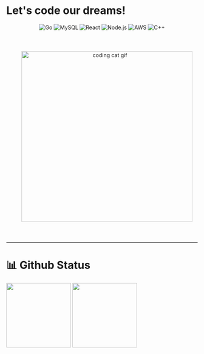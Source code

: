 # Let's code our dreams!

<p align="center">
  <img alt="Go" src="https://img.shields.io/badge/Go-00ADD8?style=for-the-badge&logo=go&logoColor=white"/>
  <img alt="MySQL" src="https://img.shields.io/badge/MySQL-4479A1?style=for-the-badge&logo=mysql&logoColor=white"/>
  <img alt="React" src="https://img.shields.io/badge/React-61DAFB?style=for-the-badge&logo=react&logoColor=black"/>
  <img alt="Node.js" src="https://img.shields.io/badge/Node.js-339933?style=for-the-badge&logo=nodedotjs&logoColor=white"/>
  <img alt="AWS" src="https://img.shields.io/badge/AWS-232F3E?style=for-the-badge&logo=amazonaws&logoColor=white"/>
  <img alt="C++" src="https://img.shields.io/badge/C++-00599C?style=for-the-badge&logo=c%2b%2b&logoColor=white"/>
</p>

<p align="center">
  <img style="margin: 40px 40px" width="450px" src="https://24.media.tumblr.com/ab74ab8bd821408dc5a19ec896e9c397/tumblr_muhnwnG9Or1s6pappo1_500.gif" alt="coding cat gif">
</p>

---

# 📊 Github Status

<div align="left">
  <img height="170em" src="https://github-readme-stats.vercel.app/api/top-langs/?username=robertvitoriano&exclude_repo=KNN-Image-Classification&show_icons=true&hide_border=true&layout=compact&langs_count=8&theme=tokyonight"/>	
  <img height="170em" src="https://github-readme-stats.vercel.app/api?username=robertvitoriano&show_icons=true&hide_border=true&count_private=true&include_all_commits=true&theme=tokyonight" />
</div>
